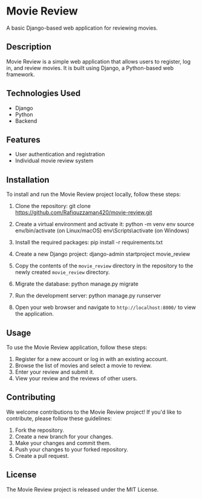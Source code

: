 # Movie Review

A basic Django-based web application for reviewing movies.

## Description

Movie Review is a simple web application that allows users to register, log in, and review movies. It is built using Django, a Python-based web framework.

## Technologies Used

* Django
* Python
* Backend

## Features

* User authentication and registration
* Individual movie review system

## Installation

To install and run the Movie Review project locally, follow these steps:

1. Clone the repository: git clone https://github.com/Rafiquzzaman420/movie-review.git
2. Create a virtual environment and activate it: python -m venv env source env/bin/activate (on Linux/macOS) env\Scripts\activate (on Windows)
3. Install the required packages: pip install -r requirements.txt
4. Create a new Django project: django-admin startproject movie_review
5. Copy the contents of the `movie_review` directory in the repository to the newly created `movie_review` directory.
6. Migrate the database: python manage.py migrate
7. Run the development server: python manage.py runserver

8. Open your web browser and navigate to `http://localhost:8000/` to view the application.

## Usage

To use the Movie Review application, follow these steps:

1. Register for a new account or log in with an existing account.
2. Browse the list of movies and select a movie to review.
3. Enter your review and submit it.
4. View your review and the reviews of other users.

## Contributing

We welcome contributions to the Movie Review project! If you'd like to contribute, please follow these guidelines:

1. Fork the repository.
2. Create a new branch for your changes.
3. Make your changes and commit them.
4. Push your changes to your forked repository.
5. Create a pull request.

## License

The Movie Review project is released under the MIT License.